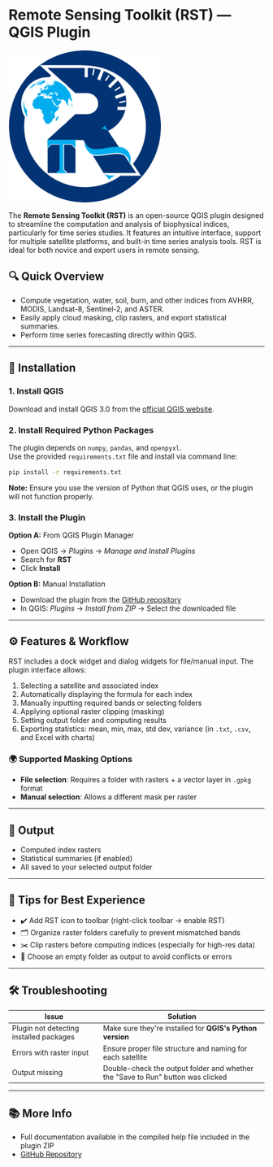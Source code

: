 
# Remote Sensing Toolkit (RST) — QGIS Plugin

<img src="img/icon.png" alt="RST Interface" width="300"/>

The **Remote Sensing Toolkit (RST)** is an open-source QGIS plugin designed to streamline the computation and analysis of biophysical indices, particularly for time series studies. It features an intuitive interface, support for multiple satellite platforms, and built-in time series analysis tools. RST is ideal for both novice and expert users in remote sensing.

## 🔍 Quick Overview
- Compute vegetation, water, soil, burn, and other indices from AVHRR, MODIS, Landsat-8, Sentinel-2, and ASTER.
- Easily apply cloud masking, clip rasters, and export statistical summaries.
- Perform time series forecasting directly within QGIS.

---

## 🚀 Installation

### 1. Install QGIS
Download and install QGIS 3.0 from the [official QGIS website](https://qgis.org).

### 2. Install Required Python Packages
The plugin depends on `numpy`, `pandas`, and `openpyxl`.  
Use the provided `requirements.txt` file and install via command line:

```bash
pip install -r requirements.txt
```

**Note:** Ensure you use the version of Python that QGIS uses, or the plugin will not function properly.

### 3. Install the Plugin

**Option A:** From QGIS Plugin Manager  
- Open QGIS → *Plugins* → *Manage and Install Plugins*
- Search for **RST**
- Click **Install**

**Option B:** Manual Installation  
- Download the plugin from the [GitHub repository](https://github.com/RST-Plugin/RST)
- In QGIS: *Plugins* → *Install from ZIP* → Select the downloaded file

---

## ⚙️ Features & Workflow

RST includes a dock widget and dialog widgets for file/manual input. The plugin interface allows:

1. Selecting a satellite and associated index
2. Automatically displaying the formula for each index
3. Manually inputting required bands or selecting folders
4. Applying optional raster clipping (masking)
5. Setting output folder and computing results
6. Exporting statistics: mean, min, max, std dev, variance (in `.txt`, `.csv`, and Excel with charts)

### 🌍 Supported Masking Options
- **File selection**: Requires a folder with rasters + a vector layer in `.gpkg` format
- **Manual selection**: Allows a different mask per raster

---

## 📁 Output
- Computed index rasters
- Statistical summaries (if enabled)
- All saved to your selected output folder

---

## 🧠 Tips for Best Experience

- ✔️ Add RST icon to toolbar (right-click toolbar → enable RST)
- 🗂️ Organize raster folders carefully to prevent mismatched bands
- ✂️ Clip rasters before computing indices (especially for high-res data)
- 📂 Choose an empty folder as output to avoid conflicts or errors

---

## 🛠️ Troubleshooting

| Issue | Solution |
|-------|----------|
| Plugin not detecting installed packages | Make sure they're installed for **QGIS's Python version** |
| Errors with raster input | Ensure proper file structure and naming for each satellite |
| Output missing | Double-check the output folder and whether the "Save to Run" button was clicked |

---

## 📚 More Info

- Full documentation available in the compiled help file included in the plugin ZIP
- [GitHub Repository](https://github.com/RST-Plugin/RST)
